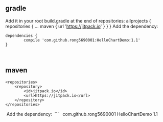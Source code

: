 
## gradle 
Add it in your root build.gradle at the end of repositories:
allprojects {
		repositories {
			...
			maven { url 'https://jitpack.io' }
		}
	}
Add the dependency:
```
dependencies {
		compile 'com.github.rong5690001:HelloChartDemo:1.1'
}
```
  
## maven 
```
<repositories>
	<repository>
		<id>jitpack.io</id>
		<url>https://jitpack.io</url>
	</repository>
</repositories>
```
  Add the dependency:
  ```
<dependency>
  	<groupId>com.github.rong5690001</groupId>
	<artifactId>HelloChartDemo</artifactId>
	<version>1.1</version>
</dependency>
```
